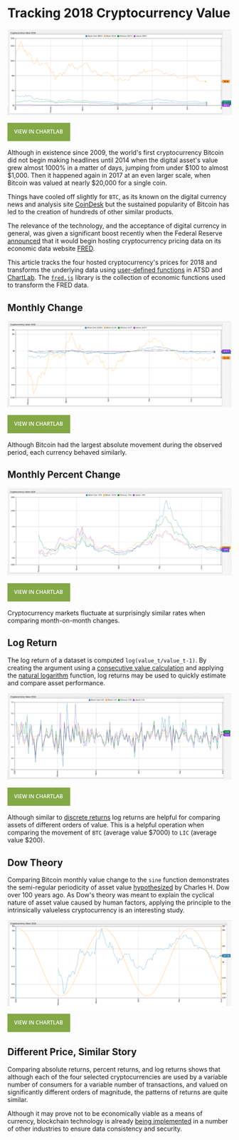 # Tracking 2018 Cryptocurrency Value

![](./images/crypto-value-2018.png)

[![](./images/button.png)](https://apps.axibase.com/chartlab/71df6f9f#fullscreen)

Although in existence since 2009, the world's first cryptocurrency Bitcoin did not begin making headlines until 2014 when the digital asset's value grew almost 1000% in a matter of days, jumping from under $100 to almost $1,000. Then it happened again in 2017 at an even larger scale, when Bitcoin was valued at nearly $20,000 for a single coin.

Things have cooled off slightly for `BTC`, as its known on the digital currency news and analysis site [CoinDesk](https://www.coindesk.com/) but the sustained popularity of Bitcoin has led to the creation of hundreds of other similar products.

The relevance of the technology, and the acceptance of digital currency in general, was given a significant boost recently when the Federal Reserve [announced](https://news.research.stlouisfed.org/2018/06/fred-adds-cryptocurrency-series/) that it would begin hosting cryptocurrency pricing data on its economic data website [FRED](https://research.stlouisfed.org/).

This article tracks the four hosted cryptocurrency's prices for 2018 and transforms the underlying data using [user-defined functions](https://github.com/axibase/charts/blob/master/syntax/udf.md#user-defined-functions) in ATSD and [ChartLab](../../tutorials/shared/chartlab.md). The [`fred.js`](../../tutorials/shared/trends.md#fred-library) library is the collection of economic functions used to transform the FRED data.

## Monthly Change

![](./images/monthly-change.png)

[![](./images/button.png)](https://apps.axibase.com/chartlab/0fb3df5f#fullscreen)

Although Bitcoin had the largest absolute movement during the observed period, each currency behaved similarly.

## Monthly Percent Change

![](./images/monthly-percent-change.png)

[![](./images/button.png)](https://apps.axibase.com/chartlab/5a8664ca#fullscreen)

Cryptocurrency markets fluctuate at surprisingly similar rates when comparing month-on-month changes.

## Log Return

The log return of a dataset is computed `log(value_t/value_t-1)`. By creating the argument using a [consecutive value calculation](../../tutorials/subtract-subsequent-values/README.md#charts-functions) and applying the [natural logarithm](#natural-logarithm) function, log returns may be used to quickly estimate and compare asset performance.

![](./images/log-returns.png)

[![](./images/button.png)](https://apps.axibase.com/chartlab/df649def#fullscreen)

Although similar to [discrete returns](#monthly-change) log returns are helpful for comparing assets of different orders of value. This is a helpful operation when comparing the movement of `BTC` (average value $7000) to `LIC` (average value $200).

## Dow Theory

Comparing Bitcoin monthly value change to the `sine` function demonstrates the semi-regular periodicity of asset value [hypothesized](https://en.wikipedia.org/wiki/Dow_theory) by Charles H. Dow over 100 years ago. As Dow's theory was meant to explain the cyclical nature of asset value caused by human factors, applying the principle to the intrinsically valueless cryptocurrency is an interesting study.

![](./images/dow-theory.png)

[![](./images/button.png)](https://apps.axibase.com/chartlab/78743661#fullscreen)

## Different Price, Similar Story

Comparing absolute returns, percent returns, and log returns shows that although each of the four selected cryptocurrencies are used by a variable number of consumers for a variable number of transactions, and valued on significantly different orders of magnitude, the patterns of returns are quite similar.

Although it may prove not to be economically viable as a means of currency, blockchain technology is already [being implemented](http://fortune.com/2017/12/26/blockchain-tech-companies-ibm/) in a number of other industries to ensure data consistency and security.